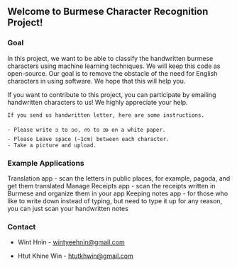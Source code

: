 ## Welcome to Burmese Character Recognition Project!

### Goal
In this project, we want to be able to classify the handwritten burmese characters using machine learning techniques. We will keep this code as open-source. Our goal is to remove the obstacle of the need for English characters in using software. We hope that this will help you.

If you want to contribute to this project, you can participate by emailing handwritten characters to us! We highly appreciate your help.

```
If you send us handwritten letter, here are some instructions.

- Please write ၁ to ၁၀, က to အ on a white paper.
- Please Leave space (~1cm) between each character.
- Take a picture and upload.

```

### Example Applications
Translation app - scan the letters in public places, for example, pagoda, and get them translated
Manage Receipts app - scan the receipts written in Burmese and organize them in your app
Keeping notes app - for those who like to write down instead of typing, but need to type it up for any reason, you can just scan your handwritten notes

### Contact
* Wint Hnin - wintyeehnin@gmail.com

* Htut Khine Win - htutkhwin@gmail.com

